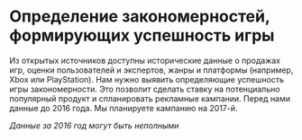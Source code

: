 # Определение закономерностей, формирующих успешность игры
Из открытых источников доступны исторические данные о продажах игр, оценки пользователей и экспертов, жанры и платформы (например, Xbox или PlayStation). Нам нужно выявить определяющие успешность игры закономерности. Это позволит сделать ставку на потенциально популярный продукт и спланировать рекламные кампании.
Перед нами данные до 2016 года. Мы планируете кампанию на 2017-й.

*Данные за 2016 год могут быть неполными*
